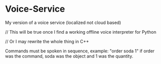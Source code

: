 # Voice-Service

My version of a voice service (localized not cloud based)

// This will be true once I find a working offline voice interpreter for Python

// Or I may rewrite the whole thing in C++

Commands must be spoken in sequence, example: "order soda 1" if order was the command, soda was the object and 1 was the quantity.
